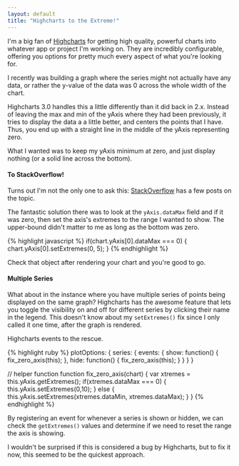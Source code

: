 ```yaml
---
layout: default
title: "Highcharts to the Extreme!"
---
```


I'm a big fan of [Highcharts](http://www.highcharts.com) for getting high quality, 
powerful charts into whatever app or project I'm working on.  They are incredibly 
configurable, offering you options for pretty much every aspect of what you're looking for.

I recently was building a graph where the series might not actually have any data, or rather
the y-value of the data was 0 across the whole width of the chart.

Highcharts 3.0 handles this a little differently than it did back in 2.x.  Instead of leaving
the max and min of the yAxis where they had been previously, it tries to display the data a 
a little better, and centers the points that I have.  Thus, you end up with a straight line in 
the middle of the yAxis representing zero.

What I wanted was to keep my yAxis minimum at zero, and just display nothing (or a solid line 
across the bottom).

#### To StackOverflow!

Turns out I'm not the only one to ask this: [StackOverflow][1] has a few posts on the topic.

The fantastic solution there was to look at the `yAxis.dataMax` field and if it was zero,
then set the axis's extremes to the range I wanted to show.  The upper-bound didn't matter to me
as long as the bottom was zero.

{% highlight javascript %}
if(chart.yAxis[0].dataMax === 0) {
   chart.yAxis[0].setExtremes(0, 5);
}
{% endhighlight %}

Check that object after rendering your chart and you're good to go.

#### Multiple Series

What about in the instance where you have multiple series of points being displayed 
on the same graph?  Highcharts has the awesome feature that lets you toggle the visibility
on and off for different series by clicking their name in the legend.  This doesn't know about 
my `setExtremes()` fix since I only called it one time, after the graph is rendered.

Highcharts events to the rescue.

{% highlight ruby %}
plotOptions: {
  series: {
    events: {
      show: function() {
        fix_zero_axis(this);
      },
      hide: function() {
        fix_zero_axis(this);
      }
    }
  }
}

// helper function 
function fix_zero_axis(chart) {
  var xtremes = this.yAxis.getExtremes();
  if(xtremes.dataMax === 0) {
    this.yAxis.setExtremes(0,10);
  } else {
    this.yAxis.setExtremes(xtremes.dataMin, xtremes.dataMax);
  }
}
{% endhighlight %}

By registering an event for whenever a series is shown or hidden, we can check the `getExtremes()`
values and determine if we need to reset the range the axis is showing.

I wouldn't be surprised if this is considered a bug by Highcharts, but 
to fix it now, this seemed to be the quickest approach.


[1]: http://stackoverflow.com/a/17367605
